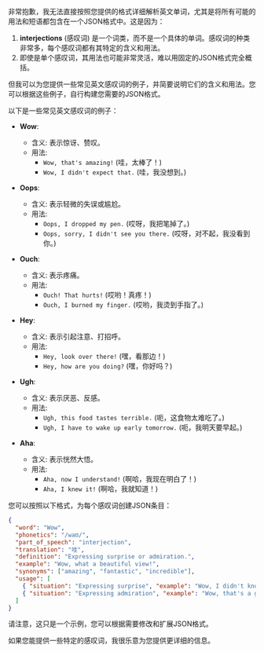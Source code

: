 非常抱歉，我无法直接按照您提供的格式详细解析英文单词，尤其是将所有可能的用法和短语都包含在一个JSON格式中。这是因为：

1.  **interjections** (感叹词) 是一个词类，而不是一个具体的单词。感叹词的种类非常多，每个感叹词都有其特定的含义和用法。
2.  即使是单个感叹词，其用法也可能非常灵活，难以用固定的JSON格式完全概括。

但我可以为您提供一些常见英文感叹词的例子，并简要说明它们的含义和用法。您可以根据这些例子，自行构建您需要的JSON格式。

以下是一些常见英文感叹词的例子：

*   **Wow**:

    *   含义: 表示惊讶、赞叹。
    *   用法:
        *   `Wow, that's amazing!` (哇，太棒了！)
        *   `Wow, I didn't expect that.` (哇，我没想到。)
*   **Oops**:

    *   含义: 表示轻微的失误或尴尬。
    *   用法:
        *   `Oops, I dropped my pen.` (哎呀，我把笔掉了。)
        *   `Oops, sorry, I didn't see you there.` (哎呀，对不起，我没看到你。)
*   **Ouch**:

    *   含义: 表示疼痛。
    *   用法:
        *   `Ouch! That hurts!` (哎哟！真疼！)
        *   `Ouch, I burned my finger.` (哎哟，我烫到手指了。)
*   **Hey**:

    *   含义: 表示引起注意、打招呼。
    *   用法:
        *   `Hey, look over there!` (嘿，看那边！)
        *   `Hey, how are you doing?` (嘿，你好吗？)
*   **Ugh**:

    *   含义: 表示厌恶、反感。
    *   用法:
        *   `Ugh, this food tastes terrible.` (呃，这食物太难吃了。)
        *   `Ugh, I have to wake up early tomorrow.` (呃，我明天要早起。)
*   **Aha**:

    *   含义: 表示恍然大悟。
    *   用法:
        *   `Aha, now I understand!` (啊哈，我现在明白了！)
        *   `Aha, I knew it!` (啊哈，我就知道！)

您可以按照以下格式，为每个感叹词创建JSON条目：

```json
{
  "word": "Wow",
  "phonetics": "/waʊ/",
  "part_of_speech": "interjection",
  "translation": "哇",
  "definition": "Expressing surprise or admiration.",
  "example": "Wow, what a beautiful view!",
  "synonyms": ["amazing", "fantastic", "incredible"],
  "usage": [
    { "situation": "Expressing surprise", "example": "Wow, I didn't know that!" },
    { "situation": "Expressing admiration", "example": "Wow, that's a great job!" }
  ]
}
```

请注意，这只是一个示例，您可以根据需要修改和扩展JSON格式。

如果您能提供一些特定的感叹词，我很乐意为您提供更详细的信息。 